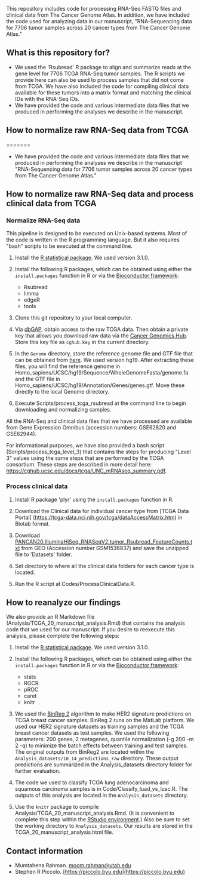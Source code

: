 This repository includes code for processing RNA-Seq FASTQ files and clinical data from The Cancer Genome Atlas. In addition, we have included the code used for analyzing data in our manuscript, "RNA-Sequencing data for 7706 tumor samples across 20 cancer types from The Cancer Genome Atlas."

## What is this repository for?

* We used the 'Rsubread' R package to align and summarize reads at the gene level for 7706 TCGA RNA-Seq tumor samples. The R scripts we provide here can also be used to process samples that did not come from TCGA. We have also included the code for compiling clinical data available for these tumors into a matrix format and matching the clinical IDs with the RNA-Seq IDs.
* We have provided the code and various intermediate data files that we produced in performing the analyses we describe in the manuscript.

## How to normalize raw RNA-Seq data from TCGA

=======
* We have provided the code and various intermediate data files that we produced in performing the analyses we describe in the manuscript "RNA-Sequencing data for 7706 tumor samples across 20 cancer types from The Cancer Genome Atlas."

## How to normalize raw RNA-Seq data and process clinical data from TCGA

### Normalize RNA-Seq data

This pipeline is designed to be executed on Unix-based systems. Most of the code is written in the R programming language. But it also requires "bash" scripts to be executed at the command line.

1. Install the [R statistical package](http://r-project.org). We used version 3.1.0.

2. Install the following R packages, which can be obtained using either the ```install.packages``` function in R or via the [Bioconductor framework](http://www.bioconductor.org):
    * Rsubread
    * limma
    * edgeR
    * tools

3. Clone this git repository to your local computer.

4. Via [dbGAP](http://www.ncbi.nlm.nih.gov/gap), obtain access to the raw TCGA data. Then obtain a private key that allows you download raw data via the [Cancer Genomics Hub](https://cghub.ucsc.edu/access/get_access.html). Store this key file as ```cghub.key``` in the current directory.

5. In the ```Genome``` directory, store the reference genome file and GTF file that can be obtained from [here](http://support.illumina.com/sequencing/sequencing_software/igenome.html). We used version hg19. After extracting these files, you will find the reference genome in Homo_sapiens/UCSC/hg19/Sequence/WholeGenomeFasta/genome.fa and the GTF file in Homo_sapiens/UCSC/hg19/Annotation/Genes/genes.gtf. Move these directly to the local Genome directory.

6. Execute Scripts/process_tcga_rsubread at the command line to begin downloading and normalizing samples.

All the RNA-Seq and clinical data files that we have processed are available from Gene Expression Omnibus (accession numbers: GSE62820 and GSE62944).

For informational purposes, we have also provided a bash script (Scripts/process_tcga_level_3) that contains the steps for producing "Level 3" values using the same steps that are performed by the TCGA consortium. These steps are described in more detail here: https://cghub.ucsc.edu/docs/tcga/UNC_mRNAseq_summary.pdf.

### Process clinical data

1. Install R package 'plyr' using the ```install.packages``` function in R.

2. Download the Clinical data for individual cancer type from [TCGA Data Portal] (https://tcga-data.nci.nih.gov/tcga/dataAccessMatrix.htm) in Biotab format.

3. Download [PANCAN20.IlluminaHiSeq_RNASeqV2.tumor_Rsubread_FeatureCounts.txt](ftp://ftp.ncbi.nlm.nih.gov/geo/samples/GSM1536nnn/GSM1536837/suppl/GSM1536837%5FTCGA%5F20%2EIllumina%2Etumor%5FRsubread%5FFeatureCounts%2Etxt%2Egz) from GEO (Accession number GSM1536837) and save the unzipped file to 'Datasets' folder.

4. Set directory to where all the clinical data folders for each cancer type is located.

5. Run the R script at Codes/ProcessClinicalData.R. 

## How to reanalyze our findings

We also provide an R Markdown file (Analysis/TCGA_20_manuscript_analysis.Rmd) that contains the analysis code that we used for our manuscript. If you desire to reexecute this analysis, please complete the following steps:

1. Install the [R statistical package](http://r-project.org). We used version 3.1.0.

2. Install the following R packages, which can be obtained using either the ```install.packages``` function in R or via the [Bioconductor framework](http://www.bioconductor.org):
    * stats
    * ROCR
    * pROC
    * caret
    * knitr

3. We used the [BinReg 2](http://www.biomedcentral.com/1471-2105/12/443) algorithm to make HER2 signature predictions on TCGA breast cancer samples. BinReg 2 runs on the MatLab platform. We used our HER2 signature datasets as training samples and the TCGA breast cancer datasets as test samples. We used the following parameters: 200 genes, 2 metagenes, quantile normalization (-g 200 -m 2 -q) to minimize the batch effects between training and test samples. The original outputs from BinReg2 are located within the ```Analysis_datasets/10_14_predictions_raw``` directory. These output predictions are summarized in the Analysis_datasets directory folder for further evaluation.

4. The code we used to classify TCGA lung adenocarcinoma and squamous carcinoma samples is in Code/Classify_luad_vs_lusc.R. The outputs of this analysis are located in the ```Analysis_datasets``` directory.

5. Use the ```knitr``` package to compile Analysis/TCGA_20_manuscript_analysis.Rmd. (It is convenient to complete this step within the [RStudio environment](http://www.rstudio.com/).) Also be sure to set the working directory to ```Analysis_datasets```.  Our results are stored in the TCGA_20_manuscript_analysis.html file.

## Contact information

* Mumtahena Rahman. [moom.rahman@utah.edu](mailto:moom.rahman@utah.edu)
* Stephen R Piccolo. [https://piccolo.byu.edu](https://piccolo.byu.edu)
